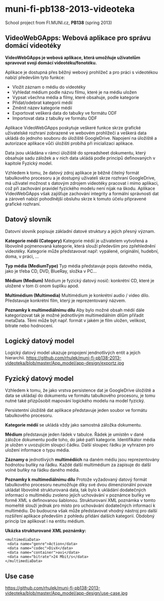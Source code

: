 muni-fi-pb138-2013-videoteka
============================
School project from FI.MUNI.cz, **PB138** (spring 2013)

VideoWebGApps: Webová aplikace pro správu domácí videotéky
------------------------
**VideoWebGApps je webová aplikace, která umožňuje uživatelům spravovat svojí domácí videotéku/fonotéku.**

Aplikace je dostupná přes běžný webový prohlížeč a pro práci s videotékou nabízí především tyto funkce:
 - Vložit záznam o médiu do videotéky
 - Vyhledat médium podle názvu filmu, které je na médiu uložen
 - Vypsat všechna média a filmy, které obsahuje, podle kategorie
 - Přidat/odebrat kategorii médií
 - Změnit název kategorie médií
 - Exportovat veškerá data do tabulky ve formátu ODF
 - Importovat data z tabulky ve formátu ODF

Aplikace VideoWebGApps poskytuje veškeré funkce skrze grafické uživatelské rozhraní zobrazené ve webovém prohlížeči a veškerá data ukládá do jednoho souboru do úložiště GoogleDrive. Napojení na úložiště a autorizace aplikace vůči úložišti probíhá při inicializaci aplikace.

Data jsou ukládána v rámci úložiště do spreadsheet dokumentu, který obsahuje sadu záložek a v nich data ukládá podle principů definovaných v kapitole Fyzický model.

Vzhledem k tomu, že datový zdroj aplikace je běžně čitelný formát tabulkového procesoru a je dostupný uživateli skrze rozhraní GoogleDrive, má  uživatel možnost s datovým zdrojem videotéky pracovat i mimo aplikaci, což při zachování pravidel fyzického modelu není nijak na škodu. Aplikace VideoWebGApps však zajišťuje zachování integrity a formální správnosti dat a zároveň nabízí pohodlnější obsluhu skrze k tomuto účelu připravené grafické rozhraní.

Datový slovník
------------------------
Datovní slovník popisuje základní datové struktury a jejich přesný význam.

**Kategorie médií (Category)**
Kategorie médií je uživatelem vytvořená a libovolně pojmenovaná kategorie, která slouží především pro zpřehlednění videotéky. Kategorie může představovat např: vypálené, originální, hudební, doma, v práci, ...

**Typ média (MediumType)**
Typ média představuje popis datového média, jako je třeba CD, DVD, BlueRay, složka v PC...

**Médium (Medium)**
Médium je fyzický datový nosič: konkrétní CD, které je uložené v tom či onom šuplíku apod.

**Multimédium (Multimedia)**
Multimédium je konkrétní audio / video dílo. Představuje konkrétní film, který je reprezentovaný názvem.

**Poznamky k multimediálnímu dílu**
Aby bylo možné obsah médií dále kategorizovat tak je možné jednotlivým multimediálním dílům přiřadit metaData. Těmi může být např. formát v jakém je film uložen, velikost, bitrate nebo hodnocení.

Logický datový model
------------------------
Logický datový model ukazuje propojení jendnotlivých entit a jejich hierarchii.
<https://github.com/rhulek/muni-fi-pb138-2013-videoteka/blob/master/App_model/app-design/exportz.jpg>

Fyzický datový model
------------------------
Vzhledem k tomu, že jako vrstva persistence dat je GoogleDrive úložiště a data se ukládají do dokumentu ve formátu tabulkového procesoru, je tomu nutné také přizpůsobit mapování logického modelu na model fyzický.

Persistentní úložiště dat aplikace představuje jeden soubor ve formátu tabulkového procesoru.

**Kategorie médií** se ukládá vždy jako samostná záložka dokumentu.

**Médium** představuje jeden řádek v tabulce. Řádek je umístěn v dané záložce dokumentu podle toho, do jaké patří kategorie. Identifikátor média je uložen v uvozujícím sloupci čádku. Další sloupec řádku je vyhrazen pro uložení informace o typu média.

**Záznamy o** jednotlivých **multimédiích** na daném médiu jsou reprezentovány hodnotou buňky na řádku. Každé další multimédium za zapisuje do další volné buňky na řádku daného média.

**Poznamky k multimediálnímu dílu**
Protože vyžadovaný datový formát tabulkového procesoru neumožňuje díky své dvou dimenzionální povaze ukládat libovolně strukturovaná data, tak bylo k ukládání dodatečných informací o multimédiu zvoleno jejich uchovávání v poznámce buňky ve formě XML s definovanou šablonou.
Strukturovaní XML poznámka v tomto momeňtě slouží jednak pro místo pro uchovávání dodatečných informací k multimédiu. Do budoucna však může představovat vhodný nástroj pro další rozšíření aplikace především z pohledu přidání dalších kategorií. Obdobný princip lze aplikovat i na entitu médium.

**Ukázka strukturované XML poznámky:**

    <multimediaData>  
     <data name="genre">Action</data>
     <data name="codec">DivX</data>
     <data name="container">avi</data>
     <data name="bitrate">24 Mbit/s</data>
    </multimediaData>

Use case
------------------------
<https://github.com/rhulek/muni-fi-pb138-2013-videoteka/blob/master/App_model/app-design/use-case.jpg>
